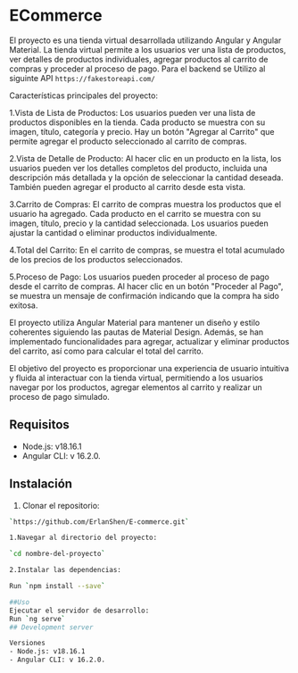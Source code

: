 # ECommerce

El proyecto es una tienda virtual desarrollada utilizando Angular y Angular Material. La tienda virtual permite a los usuarios ver una lista de productos, ver detalles de productos individuales, agregar productos al carrito de compras y proceder al proceso de pago. Para el backend se Utilizo al siguinte API `https://fakestoreapi.com/`

Características principales del proyecto:

1.Vista de Lista de Productos: Los usuarios pueden ver una lista de productos disponibles en la tienda. Cada producto se muestra con su imagen, título, categoría y precio. Hay un botón "Agregar al Carrito" que permite agregar el producto seleccionado al carrito de compras.

2.Vista de Detalle de Producto: Al hacer clic en un producto en la lista, los usuarios pueden ver los detalles completos del producto, incluida una descripción más detallada y la opción de seleccionar la cantidad deseada. También pueden agregar el producto al carrito desde esta vista.

3.Carrito de Compras: El carrito de compras muestra los productos que el usuario ha agregado. Cada producto en el carrito se muestra con su imagen, título, precio y la cantidad seleccionada. Los usuarios pueden ajustar la cantidad o eliminar productos individualmente.

4.Total del Carrito: En el carrito de compras, se muestra el total acumulado de los precios de los productos seleccionados.

5.Proceso de Pago: Los usuarios pueden proceder al proceso de pago desde el carrito de compras. Al hacer clic en un botón "Proceder al Pago", se muestra un mensaje de confirmación indicando que la compra ha sido exitosa.

El proyecto utiliza Angular Material para mantener un diseño y estilo coherentes siguiendo las pautas de Material Design. Además, se han implementado funcionalidades para agregar, actualizar y eliminar productos del carrito, así como para calcular el total del carrito.

El objetivo del proyecto es proporcionar una experiencia de usuario intuitiva y fluida al interactuar con la tienda virtual, permitiendo a los usuarios navegar por los productos, agregar elementos al carrito y realizar un proceso de pago simulado.
## Requisitos

- Node.js: v18.16.1
- Angular CLI: v 16.2.0.

## Instalación

1. Clonar el repositorio:

```bash
`https://github.com/ErlanShen/E-commerce.git`

1.Navegar al directorio del proyecto:

`cd nombre-del-proyecto`

2.Instalar las dependencias:

Run `npm install --save`

##Uso
Ejecutar el servidor de desarrollo:
Run `ng serve`
## Development server

Versiones
- Node.js: v18.16.1
- Angular CLI: v 16.2.0.
```
